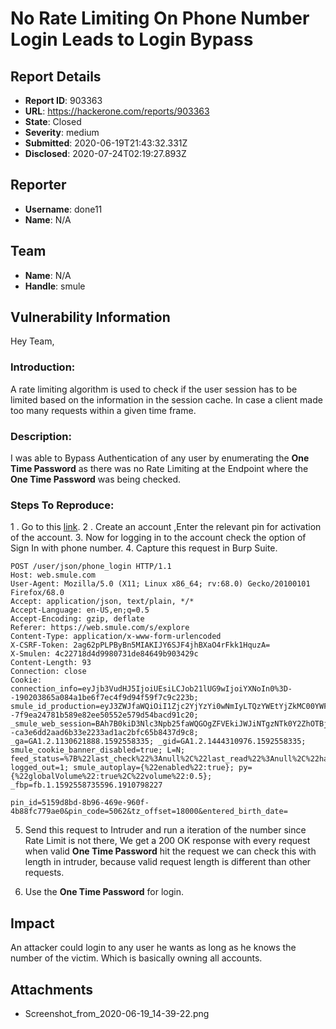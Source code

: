 # No Rate Limiting On Phone Number Login Leads to Login Bypass

## Report Details
- **Report ID**: 903363
- **URL**: https://hackerone.com/reports/903363
- **State**: Closed
- **Severity**: medium
- **Submitted**: 2020-06-19T21:43:32.331Z
- **Disclosed**: 2020-07-24T02:19:27.893Z

## Reporter
- **Username**: done11
- **Name**: N/A

## Team
- **Name**: N/A
- **Handle**: smule

## Vulnerability Information
Hey Team,

### Introduction:

A rate limiting algorithm is used to check if the user session has to be limited based on the information in the session cache. In case a client made too many requests within a given time frame.

### Description:

I was able to Bypass Authentication of any user by enumerating the **One Time Password** as there was no Rate Limiting at the Endpoint where the **One Time Password** was being checked.

### Steps To Reproduce:

1 .  Go to this [link](https://web.smule.com/s/explore#login).
2 . Create an account ,Enter the relevant pin for activation of the account.
3. Now for logging in to the account check the option of  Sign In with phone number.
4. Capture this request in Burp Suite.

```
POST /user/json/phone_login HTTP/1.1
Host: web.smule.com
User-Agent: Mozilla/5.0 (X11; Linux x86_64; rv:68.0) Gecko/20100101 Firefox/68.0
Accept: application/json, text/plain, */*
Accept-Language: en-US,en;q=0.5
Accept-Encoding: gzip, deflate
Referer: https://web.smule.com/s/explore
Content-Type: application/x-www-form-urlencoded
X-CSRF-Token: 2ag62pPLPByBn5MIAKIJY6SJF4jhBXaO4rFkk1HquzA=
X-Smulen: 4c22718d4d9980731de84649b903429c
Content-Length: 93
Connection: close
Cookie: connection_info=eyJjb3VudHJ5IjoiUEsiLCJob21lUG9wIjoiYXNoIn0%3D--190203865a084a1be6f7ec4f9d94f59f7c9c223b; smule_id_production=eyJ3ZWJfaWQiOiI1Zjc2YjYzYi0wNmIyLTQzYWEtYjZkMC00YWFkODU3YTM3ZGEiLCJ0el9vZmZzZXQiOiIxODAwMCIsInNlc3Npb25faWQiOiJnNF8xMV9DYStEemkwZyt1TEE0L2hzc0tMMVhJd2xxczFCRTVVdndZbExJaHpJNnhER1hGZ0MxL1p6RXc9PSIsInBsYXllcl9pZCI6MjQ1NDM3NTA3NywiZGF1X3RzIjoxNTkyNTk3OTQxfQ%3D%3D--7f9ea24781b589e82ee50552e579d54bacd91c20; _smule_web_session=BAh7B0kiD3Nlc3Npb25faWQGOgZFVEkiJWJiNTgzNTk0Y2ZhOTBjMmU2Yzg3MWRhM2E4YzQwOTgwBjsAVEkiEF9jc3JmX3Rva2VuBjsARkkiMTJhZzYycFBMUEJ5Qm41TUlBS0lKWTZTSkY0amhCWGFPNHJGa2sxSHF1ekE9BjsARg%3D%3D--ca3e6dd2aad6b33e2233ad1ac2bfc65b8437d9c8; _ga=GA1.2.1130621888.1592558335; _gid=GA1.2.1444310976.1592558335; smule_cookie_banner_disabled=true; L=N; feed_status=%7B%22last_check%22%3Anull%2C%22last_read%22%3Anull%2C%22has_activity%22%3Afalse%2C%22is_vip%22%3Afalse%2C%22is_staff%22%3Afalse%2C%22activity_count%22%3A0%2C%22has_sing%22%3Afalse%2C%22has_account_page%22%3Afalse%7D; logged_out=1; smule_autoplay={%22enabled%22:true}; py={%22globalVolume%22:true%2C%22volume%22:0.5}; _fbp=fb.1.1592558735596.1910798227

pin_id=5159d8bd-8b96-469e-960f-4b88fc779ae0&pin_code=5062&tz_offset=18000&entered_birth_date=
```
5. Send this request to Intruder and run a iteration of the number since Rate Limit is not there, We get a 200 OK response with every request when valid **One Time Password** hit the request we can check this with length in intruder, because valid request length is different than other requests.

6. Use the **One Time Password** for login.

## Impact

An attacker could login to any user he wants as long as he knows the number of the victim. Which is basically owning all accounts.

## Attachments
- Screenshot_from_2020-06-19_14-39-22.png
